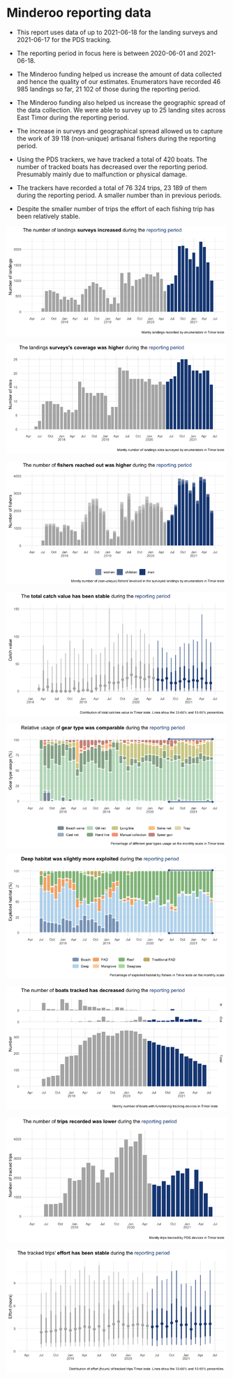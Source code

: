 Minderoo reporting data
================

  - This report uses data of up to 2021-06-18 for the landing surveys
    and 2021-06-17 for the PDS tracking.

  - The reporting period in focus here is between 2020-06-01 and
    2021-06-18.

  - The Minderoo funding helped us increase the amount of data collected
    and hence the quality of our estimates. Enumerators have recorded 46
    985 landings so far, 21 102 of those during the reporting period.

  - The Minderoo funding also helped us increase the geographic spread
    of the data collection. We were able to survey up to 25 landing
    sites across East Timor during the reporting period.

  - The increase in surveys and geographical spread allowed us to
    capture the work of 39 118 (non-unique) artisanal fishers during the
    reporting period.

  - Using the PDS trackers, we have tracked a total of 420 boats. The
    number of tracked boats has decreased over the reporting period.
    Presumably mainly due to malfunction or physical damage.

  - The trackers have recorded a total of 76 324 trips, 23 189 of them
    during the reporting period. A smaller number than in previous
    periods.

  - Despite the smaller number of trips the effort of each fishing trip
    has been relatively stable.

![](minderoo_figures_files/figure-gfm/unnamed-chunk-2-1.png)<!-- -->

![](minderoo_figures_files/figure-gfm/unnamed-chunk-3-1.png)<!-- -->

![](minderoo_figures_files/figure-gfm/unnamed-chunk-4-1.png)<!-- -->

![](minderoo_figures_files/figure-gfm/unnamed-chunk-5-1.png)<!-- -->

![](minderoo_figures_files/figure-gfm/unnamed-chunk-6-1.png)<!-- -->

![](minderoo_figures_files/figure-gfm/unnamed-chunk-7-1.png)<!-- -->

![](minderoo_figures_files/figure-gfm/unnamed-chunk-8-1.png)<!-- -->

![](minderoo_figures_files/figure-gfm/unnamed-chunk-9-1.png)<!-- -->

![](minderoo_figures_files/figure-gfm/unnamed-chunk-10-1.png)<!-- -->
